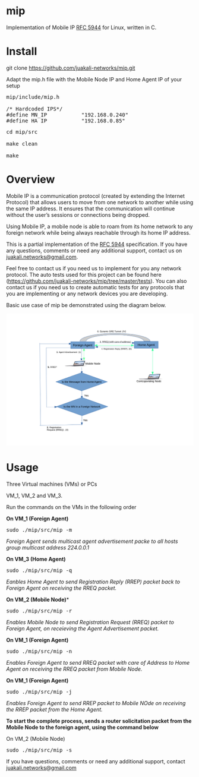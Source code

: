 # mip

Implementation of Mobile IP [RFC 5944](https://datatracker.ietf.org/doc/html/rfc5944) for Linux, written in C.

# Install
git clone https://github.com/juakali-networks/mip.git

Adapt the mip.h file with the Mobile Node IP and Home Agent IP of your setup

<pre>mip/include/mip.h
  
/* Hardcoded IPS*/
#define MN_IP           "192.168.0.240"  
#define HA_IP           "192.168.0.85"
</pre>

<pre>cd mip/src

make clean

make</pre>

# Overview
Mobile IP is a communication protocol (created by extending the Internet Protocol) that allows users to move from one network to another while using the same IP address. It ensures that the communication will continue without the user’s sessions or connections being dropped. 

Using Mobile IP, a mobile node is able to roam from its home network to any foreign network while being always reachable through its home IP address.


This is a partial implementation of the [RFC 5944](https://datatracker.ietf.org/doc/html/rfc5944) specification. If you have any questions, comments or need any additional support, contact us on juakali.networks@gmail.com. 

Feel free to contact us if you need us to implement for you any network protocol. The auto tests used for this project can be found here (https://github.com/juakali-networks/mip/tree/master/tests). You can also contact us if you need us to create automatic tests for any protocols that you are implementing or any network devices you are developing. 


Basic use case of mip be demonstrated using the diagram below.

![Basic use case](https://github.com/juakali-networks/mip/blob/master/doc/drawing.png)


# Usage
Three Virtual machines (VMs) or PCs

VM_1, VM_2 and VM_3.

Run the commands on the VMs in the following order

**On VM_1 (Foreign Agent)**

<pre>sudo ./mip/src/mip -m </pre>
*Foreign Agent sends multicast agent advertisement packe to all hosts group multicast address 224.0.0.1*


**On VM_3 (Home Agent)**

<pre>sudo ./mip/src/mip -q </pre>

*Eanbles Home Agent to send Registration Reply (RREP) packet back to Foreign Agent on receiving the RREQ packet.*

**On VM_2 (Mobile Node)***

<pre>sudo ./mip/src/mip -r </pre>

*Enables Mobile Node to send Registration Request (RREQ) packet to Foreign Agent, on receieving the Agent Advertisement packet.*

**On VM_1 (Foreign Agent)**

<pre>sudo ./mip/src/mip -n </pre>

*Enables Foreign Agent to send RREQ packet with care of Address to Home Agent on receiving the RREQ packet from Mobile Node.*


**On VM_1 (Foreign Agent)**

<pre>sudo ./mip/src/mip -j </pre>

*Enables Foreign Agent to send RREP packet to Mobile NOde on receiving the RREP packet from the Home Agent.*



**To start the complete process, sends a router solicitation packet from the Mobile Node to the foreign agent, using the command below**

On VM_2 (Mobile Node)

<pre>sudo ./mip/src/mip -s </pre>


If you have questions, comments or need any additional support, contact juakali.networks@gmail.com


